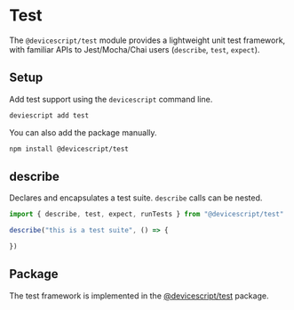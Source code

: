 # Test

The `@devicescript/test` module provides a lightweight unit test framework, with familiar APIs to Jest/Mocha/Chai users (`describe`, `test`, `expect`).

## Setup

Add test support using the `devicescript` command line.

```bash
deviescript add test
```

You can also add the package manually.

```bash npm2yarn
npm install @devicescript/test
```

## describe

Declares and encapsulates a test suite. `describe` calls can be nested.

```ts skip
import { describe, test, expect, runTests } from "@devicescript/test"

describe("this is a test suite", () => {

})
```

## Package

The test framework is implemented in the [@devicescript/test](https://www.npmjs.com/package/@devicescript/test) package.
